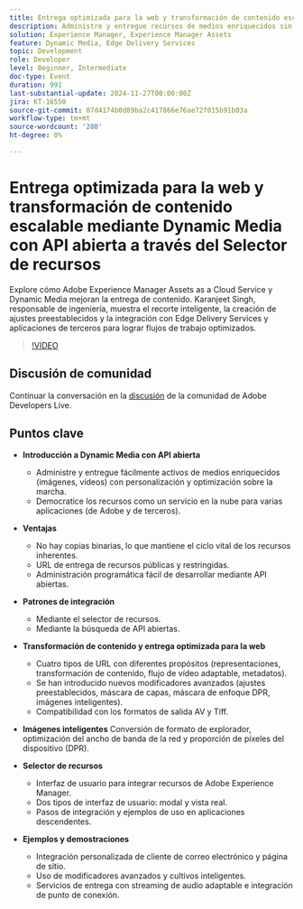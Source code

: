 ```yaml
---
title: Entrega optimizada para la web y transformación de contenido escalable mediante Dynamic Media con API abierta a través del Selector de recursos
description: Administre y entregue recursos de medios enriquecidos sin problemas con la API abierta de Dynamic Media, que ofrece personalización, optimización y administración programática fácil de desarrollar, junto con modificadores avanzados, imágenes inteligentes y patrones de integración versátiles.
solution: Experience Manager, Experience Manager Assets
feature: Dynamic Media, Edge Delivery Services
topic: Development
role: Developer
level: Beginner, Intermediate
doc-type: Event
duration: 991
last-substantial-update: 2024-11-27T00:00:00Z
jira: KT-16550
source-git-commit: 07d4174b0d89ba2c417866e76ae72f015b91b03a
workflow-type: tm+mt
source-wordcount: '280'
ht-degree: 0%

---
```



# Entrega optimizada para la web y transformación de contenido escalable mediante Dynamic Media con API abierta a través del Selector de recursos

Explore cómo Adobe Experience Manager Assets as a Cloud Service y Dynamic Media mejoran la entrega de contenido. Karanjeet Singh, responsable de ingeniería, muestra el recorte inteligente, la creación de ajustes preestablecidos y la integración con Edge Delivery Services y aplicaciones de terceros para lograr flujos de trabajo optimizados.

>[!VIDEO](https://video.tv.adobe.com/v/3440336/?learn=on&enablevpops)

## Discusión de comunidad

Continuar la conversación en la [discusión](https://adobe.ly/3YMhKU9) de la comunidad de Adobe Developers Live.

## Puntos clave

* **Introducción a Dynamic Media con API abierta**
   * Administre y entregue fácilmente activos de medios enriquecidos (imágenes, vídeos) con personalización y optimización sobre la marcha.
   * Democratice los recursos como un servicio en la nube para varias aplicaciones (de Adobe y de terceros).

* **Ventajas**
   * No hay copias binarias, lo que mantiene el ciclo vital de los recursos inherentes.
   * URL de entrega de recursos públicas y restringidas.
   * Administración programática fácil de desarrollar mediante API abiertas.

* **Patrones de integración**
   * Mediante el selector de recursos.
   * Mediante la búsqueda de API abiertas.

* **Transformación de contenido y entrega optimizada para la web**
   * Cuatro tipos de URL con diferentes propósitos (representaciones, transformación de contenido, flujo de vídeo adaptable, metadatos).
   * Se han introducido nuevos modificadores avanzados (ajustes preestablecidos, máscara de capas, máscara de enfoque DPR, imágenes inteligentes).
   * Compatibilidad con los formatos de salida AV y Tiff.

* **Imágenes inteligentes** Conversión de formato de explorador, optimización del ancho de banda de la red y proporción de píxeles del dispositivo (DPR).

* **Selector de recursos**
   * Interfaz de usuario para integrar recursos de Adobe Experience Manager.
   * Dos tipos de interfaz de usuario: modal y vista real.
   * Pasos de integración y ejemplos de uso en aplicaciones descendentes.

* **Ejemplos y demostraciones**
   * Integración personalizada de cliente de correo electrónico y página de sitio.
   * Uso de modificadores avanzados y cultivos inteligentes.
   * Servicios de entrega con streaming de audio adaptable e integración de punto de conexión.
